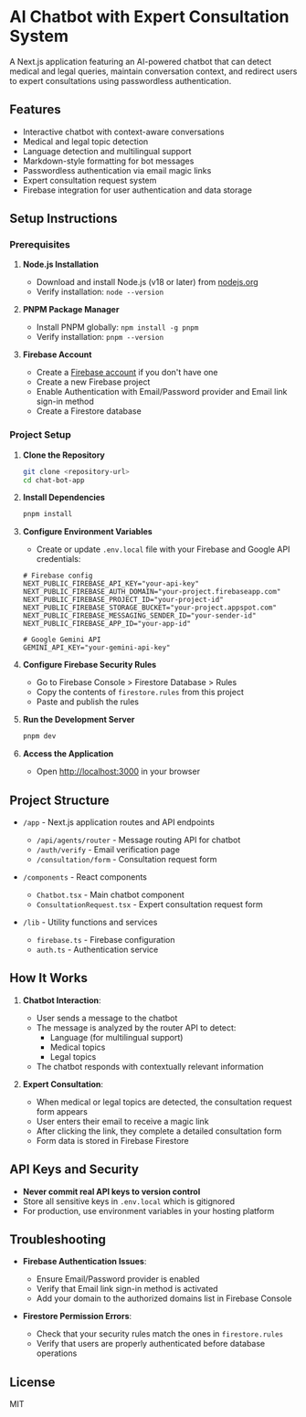 # AI Chatbot with Expert Consultation System

A Next.js application featuring an AI-powered chatbot that can detect medical and legal queries, maintain conversation context, and redirect users to expert consultations using passwordless authentication.

## Features

- Interactive chatbot with context-aware conversations
- Medical and legal topic detection
- Language detection and multilingual support
- Markdown-style formatting for bot messages
- Passwordless authentication via email magic links
- Expert consultation request system
- Firebase integration for user authentication and data storage

## Setup Instructions

### Prerequisites

1. **Node.js Installation**
   - Download and install Node.js (v18 or later) from [nodejs.org](https://nodejs.org/)
   - Verify installation: `node --version`

2. **PNPM Package Manager**
   - Install PNPM globally: `npm install -g pnpm`
   - Verify installation: `pnpm --version`

3. **Firebase Account**
   - Create a [Firebase account](https://firebase.google.com/) if you don't have one
   - Create a new Firebase project
   - Enable Authentication with Email/Password provider and Email link sign-in method
   - Create a Firestore database

### Project Setup

1. **Clone the Repository**
   ```bash
   git clone <repository-url>
   cd chat-bot-app
   ```

2. **Install Dependencies**
   ```bash
   pnpm install
   ```

3. **Configure Environment Variables**
   - Create or update `.env.local` file with your Firebase and Google API credentials:
   ```
   # Firebase config
   NEXT_PUBLIC_FIREBASE_API_KEY="your-api-key"
   NEXT_PUBLIC_FIREBASE_AUTH_DOMAIN="your-project.firebaseapp.com"
   NEXT_PUBLIC_FIREBASE_PROJECT_ID="your-project-id"
   NEXT_PUBLIC_FIREBASE_STORAGE_BUCKET="your-project.appspot.com"
   NEXT_PUBLIC_FIREBASE_MESSAGING_SENDER_ID="your-sender-id"
   NEXT_PUBLIC_FIREBASE_APP_ID="your-app-id"
   
   # Google Gemini API
   GEMINI_API_KEY="your-gemini-api-key"
   ```

4. **Configure Firebase Security Rules**
   - Go to Firebase Console > Firestore Database > Rules
   - Copy the contents of `firestore.rules` from this project
   - Paste and publish the rules

5. **Run the Development Server**
   ```bash
   pnpm dev
   ```

6. **Access the Application**
   - Open [http://localhost:3000](http://localhost:3000) in your browser

## Project Structure

- `/app` - Next.js application routes and API endpoints
  - `/api/agents/router` - Message routing API for chatbot
  - `/auth/verify` - Email verification page
  - `/consultation/form` - Consultation request form

- `/components` - React components
  - `Chatbot.tsx` - Main chatbot component
  - `ConsultationRequest.tsx` - Expert consultation request form

- `/lib` - Utility functions and services
  - `firebase.ts` - Firebase configuration
  - `auth.ts` - Authentication service

## How It Works

1. **Chatbot Interaction**:
   - User sends a message to the chatbot
   - The message is analyzed by the router API to detect:
     - Language (for multilingual support)
     - Medical topics
     - Legal topics
   - The chatbot responds with contextually relevant information

2. **Expert Consultation**:
   - When medical or legal topics are detected, the consultation request form appears
   - User enters their email to receive a magic link
   - After clicking the link, they complete a detailed consultation form
   - Form data is stored in Firebase Firestore

## API Keys and Security

- **Never commit real API keys to version control**
- Store all sensitive keys in `.env.local` which is gitignored
- For production, use environment variables in your hosting platform

## Troubleshooting

- **Firebase Authentication Issues**:
  - Ensure Email/Password provider is enabled
  - Verify that Email link sign-in method is activated
  - Add your domain to the authorized domains list in Firebase Console

- **Firestore Permission Errors**:
  - Check that your security rules match the ones in `firestore.rules`
  - Verify that users are properly authenticated before database operations

## License

MIT

